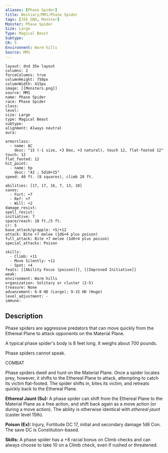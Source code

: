```yaml
---
aliases: [Phase Spider]
title: Bestiary/MM1/Phase Spider
tags: [35E_SRD, Monster]
Monster: Phase Spider
Size: Large
Type: Magical Beast
Subtype: 
CR: 5
Environnent: Warm hills
Source: MM1
---
```


```statblock
layout: dnd 35e layout
columns: 2
forceColumns: true
columnHeight: 750px
columnWidth: 415px
image: [[Monsters.png]]
source: MM1
name: Phase Spider
race: Phase Spider
class: 
level: 
size: Large
type: Magical Beast
subtype: 
alignment: Always neutral
aura: 

armorclass:
  - name: AC
    desc: "15 (-1 size, +3 Dex, +3 natural), touch 12, flat-footed 12"
touch: 12
flat_footed: 12
hit_point:
  - name: hp
    desc: "42 ; 5d10+15"
speed: 40 ft. (8 squares), climb 20 ft.

abilities: [17, 17, 16, 7, 13, 10]
saves:
  - Fort: +7
  - Ref: +7
  - Will: +2
damage_resist: 
spell_resist: 
initiative: 7
space/reach: 10 ft./5 ft.
cr: 5
base_attack/grapple: +5/+12
attack: Bite +7 melee (1d6+4 plus poison)
full_attack: Bite +7 melee (1d6+4 plus poison)
special_attacks: Poison

skills:
  - Climb: +11
  - Move Silently: +11
  - Spot: +4
feats: [[Ability Focus (poison)]], [[Improved Initiative]]
weak: 
environment: Warm hills
organization: Solitary or cluster (2-5)
treasure: None
advancement: 6-8 HD (Large); 9-15 HD (Huge)
level_adjustment: -
immune: 
```

## Description

<p>Phase spiders are aggressive predators that can move quickly from the Ethereal Plane to attack opponents on the Material Plane.</p>
<p>A typical phase spider's body is 8 feet long. It weighs about 700 pounds.</p>
<p>Phase spiders cannot speak.</p>
<p>COMBAT</p>
<p>Phase spiders dwell and hunt on the Material Plane. Once a spider locates prey, however, it shifts to the Ethereal Plane to attack, attempting to catch its victim flat-footed. The spider shifts in, bites its victim, and retreats quickly back to the Ethereal Plane.</p>
<p>
            <b>Ethereal Jaunt (Su):</b> A phase spider can shift from the Ethereal Plane to the Material Plane as a free action, and shift back again as a move action (or during a move action). The ability is otherwise identical with <i>ethereal jaunt</i> (caster level 15th).</p>
<p>
            <b>Poison (Ex):</b> Injury, Fortitude DC 17, initial and secondary damage 1d8 Con. The save DC is Constitution-based.</p>
<p>
            <b>Skills:</b> A phase spider has a +8 racial bonus on Climb checks and can always choose to take 10 on a Climb check, even if rushed or threatened.</p>